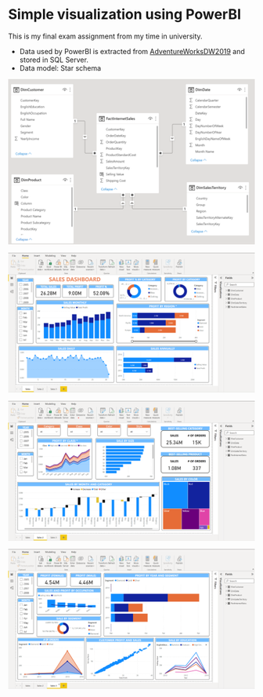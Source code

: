 # Simple visualization using PowerBI

This is my final exam assignment from my time in university. 
- Data used by PowerBI is extracted from [AdventureWorksDW2019](https://learn.microsoft.com/en-us/sql/samples/adventureworks-install-configure?view=sql-server-ver16&tabs=ssms) and stored in SQL Server. 
- Data model: Star schema

![data model](images/data_model.png)

![picture 1](images/1.png)

![picture 2](images/2.png)

![picture 3](images/3.png)
